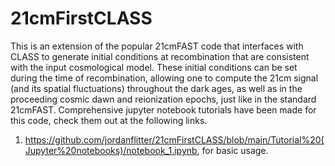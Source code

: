# 21cmFirstCLASS
This is an extension of the popular 21cmFAST code that interfaces with CLASS to generate initial conditions at recombination that are consistent with the input cosmological model. These initial conditions can be set during the time of recombination, allowing one to compute the 21cm signal (and its spatial fluctuations) throughout the dark ages, as well as in the proceeding cosmic dawn and reionization epochs, just like in the standard 21cmFAST.
Comprehensive jupyter notebook tutorials have been made for this code, check them out at the following links.
1. https://github.com/jordanflitter/21cmFirstCLASS/blob/main/Tutorial%20(Jupyter%20notebooks)/notebook_1.ipynb, for basic usage.
